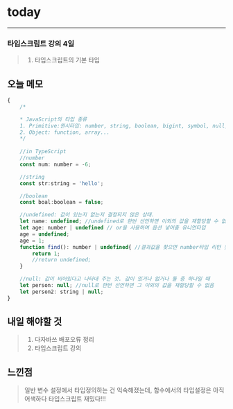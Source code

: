 # today

-----------------
### 타입스크립트 강의 4일
> 1. 타입스크립트의 기본 타입

## 오늘 메모
```jsx
{
    /*

    * JavaScript의 타입 종류
    1. Primitive:원시타입: number, string, boolean, bigint, symbol, null, undefined
    2. Object: function, array...
    */
   
    //in TypeScript
    //number
    const num: number = -6;

    //string
    const str:string = 'hello';

    //boolean
    const boal:boolean = false;

    //undefined: 값이 있는지 없는지 결정되지 않은 상태.
    let name: undefined; //undefined로 한번 선언하면 이외의 값을 재할당할 수 없기 때문에 쓰지 않음.
    let age: number | undefined // or을 사용하여 옵션 넣어줌 유니언타입
    age = undefined;
    age = 1;
    function find(): number | undefined{ //결과값을 찾으면 number타입 리턴 못찾으면 undefined리턴
        return 1;
        //return undefined;
    }

    //null: 값이 비어있다고 나타내 주는 것. 값이 있거나 없거나 둘 중 하나일 때
    let person: null; //null로 한번 선언하면 그 이외의 값을 재할당할 수 없음
    let person2: string | null;
}
```


## 내일 해야할 것
> 1. 다자바쓰 배포오류 정리
> 2. 타입스크립트 강의

## 느낀점
> 일반 변수 설정에서 타입정의하는 건 익숙해졌는데, 함수에서의 타입설정은 아직 어색하다
> 타입스크립트 재밌다!!!
